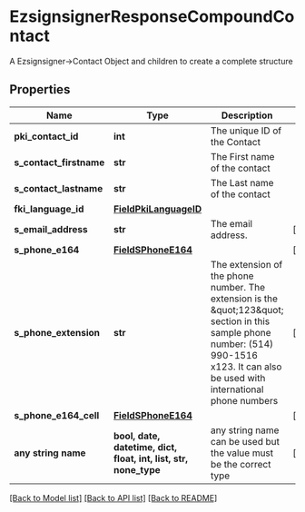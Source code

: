 # EzsignsignerResponseCompoundContact

A Ezsignsigner->Contact Object and children to create a complete structure

## Properties
Name | Type | Description | Notes
------------ | ------------- | ------------- | -------------
**pki_contact_id** | **int** | The unique ID of the Contact | 
**s_contact_firstname** | **str** | The First name of the contact | 
**s_contact_lastname** | **str** | The Last name of the contact | 
**fki_language_id** | [**FieldPkiLanguageID**](FieldPkiLanguageID.md) |  | 
**s_email_address** | **str** | The email address. | [optional] 
**s_phone_e164** | [**FieldSPhoneE164**](FieldSPhoneE164.md) |  | [optional] 
**s_phone_extension** | **str** | The extension of the phone number.  The extension is the \&quot;123\&quot; section in this sample phone number: (514) 990-1516 x123.  It can also be used with international phone numbers | [optional] 
**s_phone_e164_cell** | [**FieldSPhoneE164**](FieldSPhoneE164.md) |  | [optional] 
**any string name** | **bool, date, datetime, dict, float, int, list, str, none_type** | any string name can be used but the value must be the correct type | [optional]

[[Back to Model list]](../README.md#documentation-for-models) [[Back to API list]](../README.md#documentation-for-api-endpoints) [[Back to README]](../README.md)



